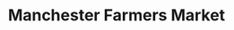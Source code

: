 ---
title: "Manchester Farmers Market"
url: /manchester-center/manchester-farmers-market/
shop: Hofladen
---